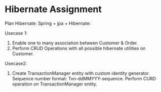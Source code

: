 # Hibernate Assignment

Plan Hibernate:
Spring + jpa + Hibernate:

Usecase 1:
1) Enable one to many association between Customer & Order.
2) Perform CRUD Operations with all possible hibernate utilities on Customer.


Usecase2:
1) Create TransactionManager entity with custom identity generator. Sequence number format:
 Txn-ddMMYYY-sequence.
Perform CURD operation on TransactionManager entity.
